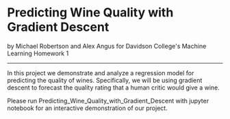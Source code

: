 # Predicting Wine Quality with Gradient Descent

by Michael Robertson and Alex Angus for Davidson College's Machine Learning Homework 1

---

In this project we demonstrate and analyze a regression model for predicting the quality of wines. Specifically, we will be using gradient descent to forecast the quality rating that a human critic would give a wine.


Please run Predicting_Wine_Quality_with_Gradient_Descent with jupyter notebook for an interactive demonstration of our project. 
